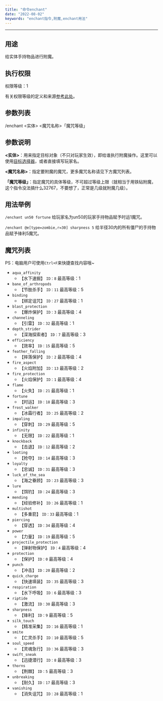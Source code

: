 ```yaml
---
title: "命令enchant"
date: "2022-08-02"
keywords: "enchant指令,附魔,enchant用法"
---
```


---

## 用途

给实体手持物品进行附魔。

## 执行权限

权限等级：1

有关权限等级的定义和来源[参考此处](/commands/权限等级 "参考此处")。

## 参数列表

/enchant <实体> <魔咒名称>「魔咒等级」

## 参数说明

**<实体>**：用来指定目标对象（不只对玩家生效），即给谁执行附魔操作。这里可以使用[目标选择器](/commands/目标选择器 "目标选择器")，或者直接填写玩家名。

**<魔咒名称>**：指定要附魔的魔咒，更多魔咒名称请见下方魔咒列表。

**「魔咒等级」**：指定魔咒的具体等级，不可超过等级上限（就相当于用铁砧附魔，这个指令没法搞什么32767，不要想了，正常是几级就附魔几级）。

## 用法举例

`/enchant un50 fortune`  给玩家名为un50的玩家手持物品赋予时运1魔咒。

`/enchant @e[type=zombie,r=30] sharpness 5`  给半径30内的所有僵尸的手持物品赋予锋利5魔咒。

## 魔咒列表

PS：电脑用户可使用`Ctrl+F`来快捷查找内容哦~

- `aqua_affinity`
  - 【水下速掘】 `ID：8` 最高等级：1
- `bane_of_arthropods`
  - 【节肢杀手】 `ID：11` 最高等级：5
- `binding`
  - 【绑定诅咒】 `ID：27` 最高等级：1
- `blast_protection`
  - 【爆炸保护】 `ID：3` 最高等级：4
- `channeling`
  - 【引雷】 `ID：32` 最高等级：1
- `depth_strider`
  - 【深海探索者】 `ID：7` 最高等级：3
- `efficiency`
  - 【效率】 `ID：15` 最高等级：5
- `feather_falling`
  - 【摔落保护】 `ID：2` 最高等级：4
- `fire_aspect`
  - 【火焰附加】 `ID：13` 最高等级：2
- `fire_protection`
  - 【火焰保护】 `ID：1` 最高等级：4
- `flame`
  - 【火失】 `ID：21` 最高等级：1
- `fortune`
  - 【时运】 `ID：18` 最高等级：3
- `frost_walker`
  - 【冰霜行者】 `ID：25` 最高等级：2
- `impaling`
  - 【穿刺】 `ID：29` 最高等级：5
- `infinity`
  - 【无限】 `ID：22` 最高等级：1
- `knockback`
  - 【击退】 `ID：12` 最高等级：2
- `looting`
  - 【抢夺】 `ID：14` 最高等级：3
- `loyalty`
  - 【忠诚】 `ID：31` 最高等级：3
- `luck_of_the_sea`
  - 【海之眷顾】 `ID：23` 最高等级：3
- `lure`
  - 【饵钓】 `ID：24` 最高等级：3
- `mending`
  - 【经验修补】 `ID：26` 最高等级：1
- `multishot`
  - 【多重箭】 `ID：33` 最高等级：1
- `piercing`
  - 【穿透】 `ID：34` 最高等级：4
- `power`
  - 【力量】 `ID：19` 最高等级：5
- `projectile_protection`
  - 【弹射物保护】 `ID：4` 最高等级：4
- `protection`
  - 【保护】 `ID：0` 最高等级：4
- `punch`
  - 【冲击】 `ID：20` 最高等级：2
- `quick_charge`
  - 【快速填装】 `ID：35` 最高等级：3
- `respiration`
  - 【水下呼吸】 `ID：6` 最高等级：3
- `riptide`
  - 【激流】 `ID：30` 最高等级：3
- `sharpness`
  - 【锋利】 `ID：9` 最高等级：5
- `silk_touch`
  - 【精准采集】 `ID：16` 最高等级：1
- `smite`
  - 【亡灵杀手】 `ID：10` 最高等级：5
- `soul_speed`
  - 【灵魂急行】 `ID：36` 最高等级：3
- `swift_sneak`
  - 【迅捷潜行】 `ID：8` 最高等级：3
- `thorns`
  - 【荆棘】 `ID：5` 最高等级：3
- `unbreaking`
  - 【耐久】 `ID：17` 最高等级：3
- `vanishing`
  - 【消失诅咒】 `ID：28` 最高等级：1
